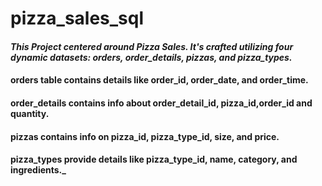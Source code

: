 # pizza_sales_sql

#### _This Project centered around Pizza Sales. It's crafted utilizing four dynamic datasets: orders, order_details, pizzas, and pizza_types._
#### orders table contains details like order_id, order_date, and order_time. 
#### order_details contains info about order_detail_id, pizza_id,order_id  and quantity.
#### pizzas contains info on pizza_id, pizza_type_id, size, and price.  
#### pizza_types provide details like pizza_type_id, name, category, and ingredients._

